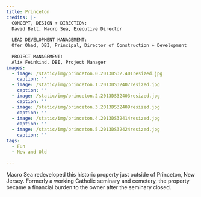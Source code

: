 ```yaml
---
title: Princeton
credits: |-
  CONCEPT, DESIGN + DIRECTION:  
  David Belt, Macro Sea, Executive Director  
    
  LEAD DEVELOPMENT MANAGEMENT:  
  Ofer Ohad, DBI, Principal, Director of Construction + Development  
    
  PROJECT MANAGEMENT:  
  Alix Feinkind, DBI, Project Manager
images:
  - image: /static/img/princeton.0.2013DS32.401resized.jpg
    caption: ''
  - image: /static/img/princeton.1.2013DS32407resized.jpg
    caption: ''
  - image: /static/img/princeton.2.2013DS32403resized.jpg
    caption: ''
  - image: /static/img/princeton.3.2013DS32409resized.jpg
    caption: ''
  - image: /static/img/princeton.4.2013DS32414resized.jpg
    caption: ''
  - image: /static/img/princeton.5.2013DS32424resized.jpg
    caption: ''
tags:
  - Fun
  - New and Old

---
```

Macro Sea redeveloped this historic property just outside of Princeton, New Jersey. Formerly a working Catholic seminary and cemetery, the property became a financial burden to the owner after the seminary closed.